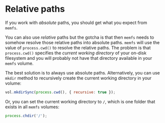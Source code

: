 # Relative paths

If you work with *absolute* paths, you should get what you expect from `memfs`.

You can also use *relative* paths but the gotcha is that then `memfs` needs
to somehow resolve those relative paths into absolute paths. `memfs` will use
the value of `process.cwd()` to resolve the relative paths. The problem is
that `process.cwd()` specifies the *current working directory* of your
on-disk filesystem and you will probably not have that directory available in your
`memfs` volume.

The best solution is to always use absolute paths. Alternatively, you can use
`mkdir` method to recursively create the current working directory in your
volume:

```js
vol.mkdirSync(process.cwd(), { recursive: true });
```

Or, you can set the current working directory to `/`, which
is one folder that exists in all `memfs` volumes:

```js
process.chdir('/');
```
